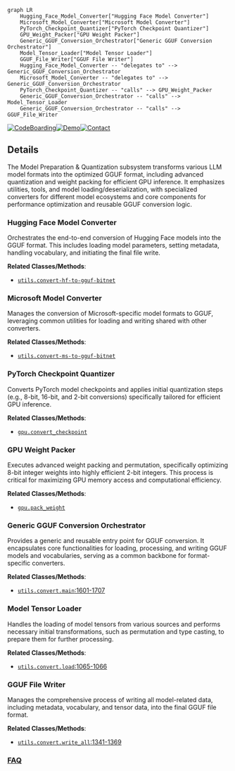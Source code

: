 ```mermaid
graph LR
    Hugging_Face_Model_Converter["Hugging Face Model Converter"]
    Microsoft_Model_Converter["Microsoft Model Converter"]
    PyTorch_Checkpoint_Quantizer["PyTorch Checkpoint Quantizer"]
    GPU_Weight_Packer["GPU Weight Packer"]
    Generic_GGUF_Conversion_Orchestrator["Generic GGUF Conversion Orchestrator"]
    Model_Tensor_Loader["Model Tensor Loader"]
    GGUF_File_Writer["GGUF File Writer"]
    Hugging_Face_Model_Converter -- "delegates to" --> Generic_GGUF_Conversion_Orchestrator
    Microsoft_Model_Converter -- "delegates to" --> Generic_GGUF_Conversion_Orchestrator
    PyTorch_Checkpoint_Quantizer -- "calls" --> GPU_Weight_Packer
    Generic_GGUF_Conversion_Orchestrator -- "calls" --> Model_Tensor_Loader
    Generic_GGUF_Conversion_Orchestrator -- "calls" --> GGUF_File_Writer
```

[![CodeBoarding](https://img.shields.io/badge/Generated%20by-CodeBoarding-9cf?style=flat-square)](https://github.com/CodeBoarding/GeneratedOnBoardings)[![Demo](https://img.shields.io/badge/Try%20our-Demo-blue?style=flat-square)](https://www.codeboarding.org/demo)[![Contact](https://img.shields.io/badge/Contact%20us%20-%20contact@codeboarding.org-lightgrey?style=flat-square)](mailto:contact@codeboarding.org)

## Details

The Model Preparation & Quantization subsystem transforms various LLM model formats into the optimized GGUF format, including advanced quantization and weight packing for efficient GPU inference. It emphasizes utilities, tools, and model loading/deserialization, with specialized converters for different model ecosystems and core components for performance optimization and reusable GGUF conversion logic.

### Hugging Face Model Converter
Orchestrates the end-to-end conversion of Hugging Face models into the GGUF format. This includes loading model parameters, setting metadata, handling vocabulary, and initiating the final file write.


**Related Classes/Methods**:

- <a href="https://github.com/microsoft/BitNet/blob/main/utils/convert-hf-to-gguf-bitnet.py" target="_blank" rel="noopener noreferrer">`utils.convert-hf-to-gguf-bitnet`</a>


### Microsoft Model Converter
Manages the conversion of Microsoft-specific model formats to GGUF, leveraging common utilities for loading and writing shared with other converters.


**Related Classes/Methods**:

- <a href="https://github.com/microsoft/BitNet/blob/main/utils/convert-ms-to-gguf-bitnet.py" target="_blank" rel="noopener noreferrer">`utils.convert-ms-to-gguf-bitnet`</a>


### PyTorch Checkpoint Quantizer
Converts PyTorch model checkpoints and applies initial quantization steps (e.g., 8-bit, 16-bit, and 2-bit conversions) specifically tailored for efficient GPU inference.


**Related Classes/Methods**:

- <a href="https://github.com/microsoft/BitNet/blob/main/gpu/convert_checkpoint.py" target="_blank" rel="noopener noreferrer">`gpu.convert_checkpoint`</a>


### GPU Weight Packer
Executes advanced weight packing and permutation, specifically optimizing 8-bit integer weights into highly efficient 2-bit integers. This process is critical for maximizing GPU memory access and computational efficiency.


**Related Classes/Methods**:

- <a href="https://github.com/microsoft/BitNet/blob/main/gpu/pack_weight.py" target="_blank" rel="noopener noreferrer">`gpu.pack_weight`</a>


### Generic GGUF Conversion Orchestrator
Provides a generic and reusable entry point for GGUF conversion. It encapsulates core functionalities for loading, processing, and writing GGUF models and vocabularies, serving as a common backbone for format-specific converters.


**Related Classes/Methods**:

- <a href="https://github.com/microsoft/BitNet/blob/main/utils/convert.py#L1601-L1707" target="_blank" rel="noopener noreferrer">`utils.convert.main`:1601-1707</a>


### Model Tensor Loader
Handles the loading of model tensors from various sources and performs necessary initial transformations, such as permutation and type casting, to prepare them for further processing.


**Related Classes/Methods**:

- <a href="https://github.com/microsoft/BitNet/blob/main/utils/convert.py#L1065-L1066" target="_blank" rel="noopener noreferrer">`utils.convert.load`:1065-1066</a>


### GGUF File Writer
Manages the comprehensive process of writing all model-related data, including metadata, vocabulary, and tensor data, into the final GGUF file format.


**Related Classes/Methods**:

- <a href="https://github.com/microsoft/BitNet/blob/main/utils/convert.py#L1341-L1369" target="_blank" rel="noopener noreferrer">`utils.convert.write_all`:1341-1369</a>




### [FAQ](https://github.com/CodeBoarding/GeneratedOnBoardings/tree/main?tab=readme-ov-file#faq)